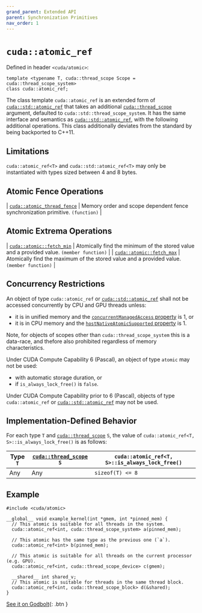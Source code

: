 ```yaml
---
grand_parent: Extended API
parent: Synchronization Primitives
nav_order: 1
---
```


# `cuda::atomic_ref`

Defined in header `<cuda/atomic>`:

```cuda
template <typename T, cuda::thread_scope Scope = cuda::thread_scope_system>
class cuda::atomic_ref;
```

The class template `cuda::atomic_ref` is an extended form of [`cuda::std::atomic_ref`]
  that takes an additional [`cuda::thread_scope`] argument, defaulted to
  `cuda::std::thread_scope_system`.
It has the same interface and semantics as [`cuda::std::atomic_ref`], with the
  following additional operations.
This class additionally deviates from the standard by being backported to C++11.

## Limitations

`cuda::atomic_ref<T>` and `cuda::std::atomic_ref<T>` may only be instantiated with types sized between 4 and 8 bytes.

## Atomic Fence Operations

| [`cuda::atomic_thread_fence`] | Memory order and scope dependent fence synchronization primitive. `(function)` |

## Atomic Extrema Operations

| [`cuda::atomic::fetch_min`] | Atomically find the minimum of the stored value and a provided value. `(member function)` |
| [`cuda::atomic::fetch_max`] | Atomically find the maximum of the stored value and a provided value. `(member function)` |

## Concurrency Restrictions

An object of type `cuda::atomic_ref` or [`cuda::std::atomic_ref`] shall not be accessed
  concurrently by CPU and GPU threads unless:
- it is in unified memory and the [`concurrentManagedAccess` property] is 1, or
- it is in CPU memory and the [`hostNativeAtomicSupported` property] is 1.

Note, for objects of scopes other than `cuda::thread_scope_system` this is a
  data-race, and thefore also prohibited regardless of memory characteristics.

Under CUDA Compute Capability 6 (Pascal), an object of type `atomic` may not be
  used:
- with automatic storage duration, or
- if `is_always_lock_free()` is `false`.

Under CUDA Compute Capability prior to 6 (Pascal), objects of type
  `cuda::atomic_ref` or [`cuda::std::atomic_ref`] may not be used.

## Implementation-Defined Behavior

For each type `T` and [`cuda::thread_scope`] `S`, the value of
  `cuda::atomic_ref<T, S>::is_always_lock_free()` is as follows:

| Type `T` | [`cuda::thread_scope`] `S` | `cuda::atomic_ref<T, S>::is_always_lock_free()` |
|----------|----------------------------|---------------------------------------------|
| Any      | Any                        | `sizeof(T) <= 8`                            |

## Example

```cuda
#include <cuda/atomic>

__global__ void example_kernel(int *gmem, int *pinned_mem) {
  // This atomic is suitable for all threads in the system.
  cuda::atomic_ref<int, cuda::thread_scope_system> a(pinned_mem);

  // This atomic has the same type as the previous one (`a`).
  cuda::atomic_ref<int> b(pinned_mem);

  // This atomic is suitable for all threads on the current processor (e.g. GPU).
  cuda::atomic_ref<int, cuda::thread_scope_device> c(gmem);

  __shared__ int shared_v;
  // This atomic is suitable for threads in the same thread block.
  cuda::atomic_ref<int, cuda::thread_scope_block> d(&shared);
}
```

[See it on Godbolt](https://godbolt.org/z/fr4K7ErEh){: .btn }


[`cuda::thread_scope`]: ../thread_scopes.md

[`cuda::atomic_thread_fence`]: ./atomic/atomic_thread_fence.md

[`cuda::atomic::fetch_min`]: ./atomic/fetch_min.md
[`cuda::atomic::fetch_max`]: ./atomic/fetch_max.md

[`cuda::std::atomic_ref`]: https://en.cppreference.com/w/cpp/atomic/atomic_ref

[atomics.types.int]: https://eel.is/c++draft/atomics.types.int
[atomics.types.pointer]: https://eel.is/c++draft/atomics.types.pointer

[`concurrentManagedAccess` property]: https://docs.nvidia.com/cuda/cuda-runtime-api/structcudaDeviceProp.html#structcudaDeviceProp_116f9619ccc85e93bc456b8c69c80e78b
[`hostNativeAtomicSupported` property]: https://docs.nvidia.com/cuda/cuda-runtime-api/structcudaDeviceProp.html#structcudaDeviceProp_1ef82fd7d1d0413c7d6f33287e5b6306f

